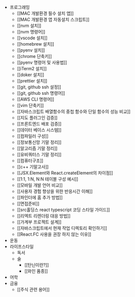 - 프로그래밍
	- [[MAC 개발환경 필수 설치 앱]]
	- [[MAC 개발환경 앱 자동설치 스크립트]]
	- [[nvm 설치]]
	- [[nvm 명령어]]
	- [[vscode 설치]]
	- [[homebrew 설치]]
	- [[pyenv 설치]]
	- [[chrome 단축키]]
	- [[pyenv 명령어 및 사용법]]
	- [[iTerm2 설치]]
	- [[doker 설치]]
	- [[prettier 설치]]
	- [[git, github ssh 설정]]
	- [[git, github ssh 명령어]]
	- [[AWS CLI 명령어]]
	- [[vim 단축키]]
	- [[자바스크립트 배열함수의 중첩 함수와 단일 함수의 성능 비교]]
	- [[지도 플러그인 검증]]
	- [[프론트엔드 배포 검증]]
	- [[데이터 베이스 시스템]]
	- [[컴파일러 구성]]
	- [[정보통신망 기말 정리]]
	- [[알고리즘 기말 정리]]
	- [[유비쿼터스 기말 정리]]
	- [[컴퓨터구조]]
	- [[c++ 기말고사]]
	- [[JSX.Element와 React.createElement의 차이점]]
	- [[1:1, 1:N, N:N 테이블 구성 예시]]
	- [[모바일 개발 언어 비교]]
	- [[사용자 경험 향상을 위한 반응시간 이해]]
	- [[파인더에 홈 추가 방법]]
	- [[면접준비]]
	- [[src홀딩스 react typescript 코딩 스타일 가이드]]
	- [[리엑트 리렌더링 대응 방법]]
	- [[가계부 프로젝트 설계]]
	- [[자바스크립트에서 현재 작업 디렉토리 확인하기]]
	- [[React.FC 사용을 권장 하지 않는 이유]]
- 운동
- 라이프스타일
	- 독서
	- 술
		- [[탄닌이란?]]
		- [[와인 품종]]
- 어학
- 금융
	- [[주식 관련 용어]]